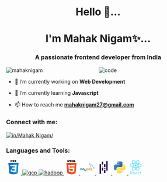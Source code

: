 <h1 align="center">Hello 👋...<h1>
<h1 align="center"> I'm Mahak Nigam✨...    </h1>
<h3 align="center">A passionate frontend developer from India</h3>
<img align="right"alt="code"width=250" src="https://school.mangoanimate.com/wp-content/uploads/2020/12/Business-Work-space.png">

<p align="left"> <img src="https://komarev.com/ghpvc/?username=mahaknigam&label=Profile%20views&color=0e75b6&style=flat" alt="mahaknigam" /> </p>

- 🔭 I’m currently working on **Web Development**

- 🌱 I’m currently learning **Javascript**

- 📫 How to reach me **mahaknigam27@gmail.com**

<h3 align="left">Connect with me:</h3>
<p align="left">
  
<a href="https://linkedin.com/in/https://www.linkedin.com/in/Mahak Nigam /" target="blank">
<a href="https://www.linkedin.com/in/mahak-nigam-9a3a73238" target="blank">
  <img align="center" src="https://skillicons.dev/icons?i=linkedin" alt="in/Mahak Nigam/" height="30" width="30" />
</a>


</p>

<h3 align="left">Languages and Tools:</h3>
<p align="left"> <a href="https://www.w3schools.com/css/" target="_blank" rel="noreferrer"> <img src="https://raw.githubusercontent.com/devicons/devicon/master/icons/css3/css3-original-wordmark.svg" alt="css3" width="40" height="40"/> </a> <a href="https://cloud.google.com" target="_blank" rel="noreferrer"> <img src="https://www.vectorlogo.zone/logos/google_cloud/google_cloud-icon.svg" alt="gcp" width="40" height="40"/> </a> <a href="https://hadoop.apache.org/" target="_blank" rel="noreferrer"> <img src="https://www.vectorlogo.zone/logos/apache_hadoop/apache_hadoop-icon.svg" alt="hadoop" width="40" height="40"/> </a> <a href="https://www.w3.org/html/" target="_blank" rel="noreferrer"> <img src="https://raw.githubusercontent.com/devicons/devicon/master/icons/html5/html5-original-wordmark.svg" alt="html5" width="40" height="40"/> </a> <a href="https://www.mysql.com/" target="_blank" rel="noreferrer"> <img src="https://raw.githubusercontent.com/devicons/devicon/master/icons/mysql/mysql-original-wordmark.svg" alt="mysql" width="40" height="40"/> </a> <a href="https://pandas.pydata.org/" target="_blank" rel="noreferrer"> <img src="https://raw.githubusercontent.com/devicons/devicon/2ae2a900d2f041da66e950e4d48052658d850630/icons/pandas/pandas-original.svg" alt="pandas" width="40" height="40"/> </a> <a href="https://www.python.org" target="_blank" rel="noreferrer"> <img src="https://raw.githubusercontent.com/devicons/devicon/master/icons/python/python-original.svg" alt="python" width="40" height="40"/> </a> <a href="https://reactjs.org/" target="_blank" rel="noreferrer"> <img src="https://raw.githubusercontent.com/devicons/devicon/master/icons/react/react-original-wordmark.svg" alt="react" width="40" height="40"/> </a> </p>
